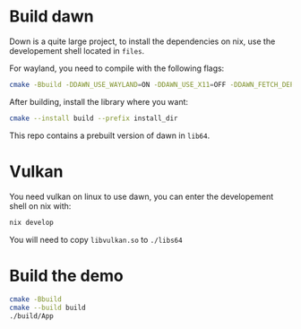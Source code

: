# Build dawn

Down is a quite large project, to install the dependencies on nix, use the developement shell located in `files`.

For wayland, you need to compile with the following flags:
```bash
cmake -Bbuild -DDAWN_USE_WAYLAND=ON -DDAWN_USE_X11=OFF -DDAWN_FETCH_DEPENDENCIES=ON -DDAWN_ENABLE_INSTALL=ON -DCMAKE_BUILD_TYPE=Release
```

After building, install the library where you want:
```bash
cmake --install build --prefix install_dir
```

This repo contains a prebuilt version of dawn in `lib64`.

# Vulkan

You need vulkan on linux to use dawn, you can enter the developement shell on nix with:
```bash
nix develop
```

You will need to copy `libvulkan.so` to `./libs64`

# Build the demo

```bash
cmake -Bbuild
cmake --build build
./build/App
```
